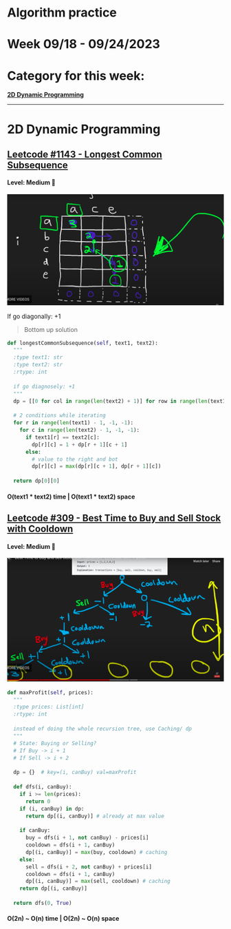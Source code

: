 # Algorithm practice

# Week 09/18 - 09/24/2023

# Category for this week:
**[2D Dynamic Programming](#2d-dynamic-programming)**<br>

---

# 2D Dynamic Programming

## [Leetcode #1143 - Longest Common Subsequence](https://leetcode.com/problems/longest-common-subsequence/)

#### Level: Medium 📘

![LC1143](../2023_images/LC1143.png)

If go diagonally: +1
 
> Bottom up solution

```python
def longestCommonSubsequence(self, text1, text2):
  """
  :type text1: str
  :type text2: str
  :rtype: int

  if go diagnosely: +1
  """
  dp = [[0 for col in range(len(text2) + 1)] for row in range(len(text1) + 1)]

  # 2 conditions while iterating
  for r in range(len(text1) - 1, -1, -1):
    for c in range(len(text2) - 1, -1, -1):
      if text1[r] == text2[c]:
        dp[r][c] = 1 + dp[r + 1][c + 1]
      else:
        # value to the right and bot
        dp[r][c] = max(dp[r][c + 1], dp[r + 1][c])

  return dp[0][0]
```

#### O(text1 * text2) time | O(text1 * text2) space

## [Leetcode #309 - Best Time to Buy and Sell Stock with Cooldown](https://leetcode.com/problems/best-time-to-buy-and-sell-stock-with-cooldown/)

#### Level: Medium 📘

![LC309](../2023_images/LC309.png)

```python
def maxProfit(self, prices):
  """
  :type prices: List[int]
  :rtype: int

  instead of doing the whole recursion tree, use Caching/ dp
  """
  # State: Buying or Selling?
  # If Buy -> i + 1
  # If Sell -> i + 2

  dp = {}  # key=(i, canBuy) val=maxProfit

  def dfs(i, canBuy):
    if i >= len(prices):
      return 0
    if (i, canBuy) in dp:
      return dp[(i, canBuy)] # already at max value

    if canBuy:
      buy = dfs(i + 1, not canBuy) - prices[i]
      cooldown = dfs(i + 1, canBuy)
      dp[(i, canBuy)] = max(buy, cooldown) # caching
    else:
      sell = dfs(i + 2, not canBuy) + prices[i]
      cooldown = dfs(i + 1, canBuy)
      dp[(i, canBuy)] = max(sell, cooldown) # caching
    return dp[(i, canBuy)]

  return dfs(0, True)
```

#### O(2n) ~ O(n) time | O(2n) ~ O(n) space
